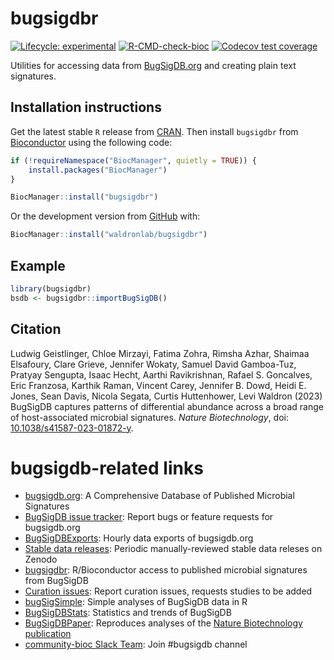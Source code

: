 # bugsigdbr

<!-- badges: start -->

[![Lifecycle:
experimental](https://img.shields.io/badge/lifecycle-experimental-orange.svg)](https://lifecycle.r-lib.org/articles/stages.html#experimental)
[![R-CMD-check-bioc](https://github.com/waldronlab/bugsigdbr/workflows/R-CMD-check-bioc/badge.svg)](https://github.com/waldronlab/bugsigdbr/actions)
[![Codecov test
coverage](https://codecov.io/gh/waldronlab/bugsigdbr/branch/main/graph/badge.svg)](https://codecov.io/gh/waldronlab/bugsigdbr?branch=main)
<!-- badges: end -->

Utilities for accessing data from [BugSigDB.org](https://bugsigdb.org) and creating plain text
signatures.

## Installation instructions

Get the latest stable `R` release from
[CRAN](http://cran.r-project.org/). Then install `bugsigdbr` from
[Bioconductor](https://bioconductor.org/packages/bugsigdbr/) using the following code:

``` r
if (!requireNamespace("BiocManager", quietly = TRUE)) {
    install.packages("BiocManager")
}

BiocManager::install("bugsigdbr")
```

Or the development version from
[GitHub](https://github.com/waldronlab/bugsigdbr) with:

``` r
BiocManager::install("waldronlab/bugsigdbr")
```

## Example

``` r
library(bugsigdbr)
bsdb <- bugsigdbr::importBugSigDB()
```

## Citation

Ludwig Geistlinger, Chloe Mirzayi, Fatima Zohra, Rimsha Azhar,
Shaimaa Elsafoury, Clare Grieve, Jennifer Wokaty, Samuel David Gamboa-Tuz,
Pratyay Sengupta, Isaac Hecht, Aarthi Ravikrishnan, Rafael S. Goncalves,
Eric Franzosa, Karthik Raman, Vincent Carey, Jennifer B. Dowd,
Heidi E. Jones, Sean Davis, Nicola Segata, Curtis Huttenhower, Levi Waldron (2023)
BugSigDB captures patterns of differential abundance across a broad range of host-associated microbial signatures. 
*Nature Biotechnology*, doi: [10.1038/s41587-023-01872-y](https://doi.org/10.1038/s41587-023-01872-y).

# bugsigdb-related links

* [bugsigdb.org](https://bugsigdb.org): A Comprehensive Database of Published Microbial Signatures
* [BugSigDB issue tracker](https://github.com/waldronlab/BugSigDB/issues): Report bugs or feature requests for bugsigdb.org
* [BugSigDBExports](https://github.com/waldronlab/BugSigDBExports): Hourly data exports of bugsigdb.org
* [Stable data releases](https://zenodo.org/records/6468009): Periodic manually-reviewed stable data releses on Zenodo
* [bugsigdbr](https://bioconductor.org/packages/bugsigdbr/): R/Bioconductor access to published microbial signatures from BugSigDB
* [Curation issues](https://github.com/waldronlab/BugSigDBcuration/issues): Report curation issues, requests studies to be added
* [bugSigSimple](https://github.com/waldronlab/bugSigSimple): Simple analyses of BugSigDB data in R
* [BugSigDBStats](https://github.com/waldronlab/BugSigDBStats): Statistics and trends of BugSigDB
* [BugSigDBPaper](https://github.com/waldronlab/BugSigDBPaper): Reproduces analyses of the [Nature Biotechnology publication](https://www.nature.com/articles/s41587-023-01872-y)
* [community-bioc Slack Team](https://slack.bioconductor.org/): Join #bugsigdb channel


